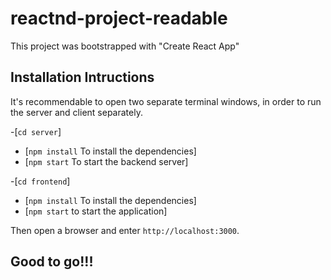 # reactnd-project-readable

This project was bootstrapped with "Create React App"


## Installation Intructions

It's recommendable to open two separate terminal windows, in order to run the server and client separately.

-[`cd server`]
 - [`npm install` To install the dependencies]
 - [`npm start` To start the backend server]

-[`cd frontend`]
  - [`npm install` To install the dependencies]
   - [`npm start` to start the application]

Then open a browser and enter `http://localhost:3000`.
   
## Good to go!!!

